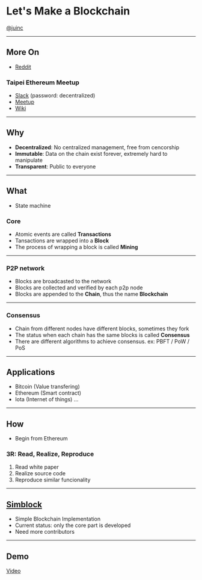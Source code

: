 # Let's Make a Blockchain

[@juinc](https://github.com/juinc)

---

## More On
- [Reddit](https://www.reddit.com/r/ethereum/comments/61y5ix/welcome_to_rethereum_the_reddit_front_page_of_the/)

### Taipei Ethereum Meetup
- [Slack](http://bit.lyè¶³/252hNY0) (password: decentralized)
- [Meetup](https://www.meetup.com/Taipei-Ethereum-Meetup/)
- [Wiki](https://github.com/EtherTW/Taipei-Ethereum-Wiki/wiki)

---

## Why
- **Decentralized**: No centralized management, free from cencorship
- **Immutable**: Data on the chain exist forever, extremely hard to manipulate
- **Transparent**: Public to everyone

---

## What
- State machine

### Core
- Atomic events are called **Transactions**
- Tansactions are wrapped into a **Block**
- The process of wrapping a block is called **Mining**

---

### P2P network
- Blocks are broadcasted to the network
- Blocks are collected and verified by each p2p node
- Blocks are appended to the **Chain**, thus the name **Blockchain**

---

### Consensus
- Chain from different nodes have different blocks, sometimes they fork
- The status when each chain has the same blocks is called **Consensus**
- There are different algorithms to achieve consensus. ex: PBFT / PoW / PoS

---

## Applications
- Bitcoin (Value transfering)
- Ethereum (Smart contract)
- Iota (Internet of things)
...

---

## How
- Begin from Ethereum

### 3R: Read, Realize, Reproduce
1. Read white paper
2. Realize source code
3. Reproduce similar funcionality

---

## [Simblock](https://github.com/juinc/simblock)
- Simple Blockchain Implementation
- Current status: only the core part is developed
- Need more contributors

---

## Demo
[Video](https://www.facebook.com/plugins/video.php?href=https%3A%2F%2Fwww.facebook.com%2Fjuin.chiu%2Fvideos%2F10212065102054836%2F&show_text=0&width=560)
